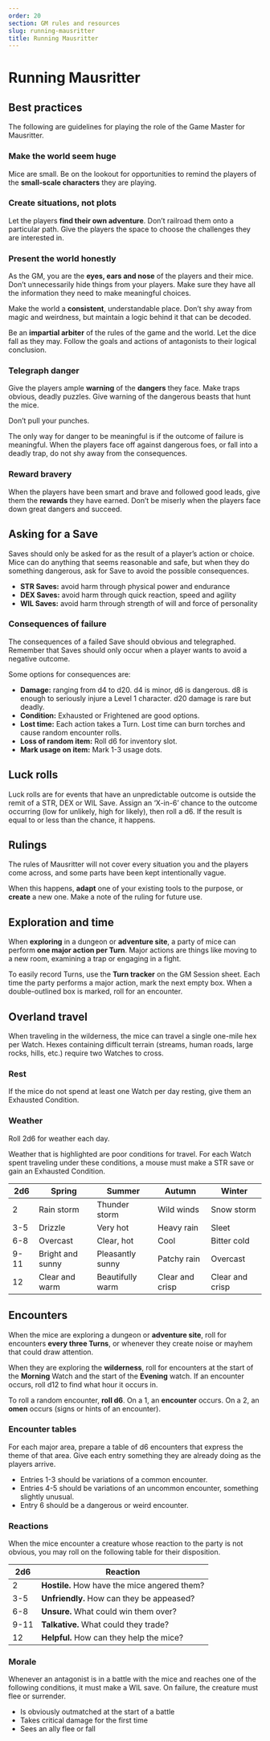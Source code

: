 ```yaml
---
order: 20
section: GM rules and resources
slug: running-mausritter
title: Running Mausritter
---
```


# Running Mausritter

## Best practices

The following are guidelines for playing the role of the Game Master for Mausritter.

### Make the world seem huge

Mice are small. Be on the lookout for opportunities to remind the players of the **small-scale characters** they are playing.

### Create situations, not plots

Let the players **find their own adventure**. Don’t railroad them onto a particular path. Give the players the space to choose the challenges they are interested in.

### Present the world honestly

As the GM, you are the **eyes, ears and nose** of the players and their mice. Don’t unnecessarily hide things from your players. Make sure they have all the information they need to make meaningful choices.

Make the world a **consistent**, understandable place. Don’t shy away from magic and weirdness, but maintain a logic behind it that can be decoded.

Be an **impartial arbiter** of the rules of the game and the world. Let the dice fall as they may. Follow the goals and actions of antagonists to their logical conclusion.

### Telegraph danger

Give the players ample **warning** of the **dangers** they face. Make traps obvious, deadly puzzles. Give warning of the dangerous beasts that hunt the mice.

Don’t pull your punches.

The only way for danger to be meaningful is if the outcome of failure is meaningful. When the players face off against dangerous foes, or fall into a deadly trap, do not shy away from the consequences.

### Reward bravery

When the players have been smart and brave and followed good leads, give them the **rewards** they have earned. Don’t be miserly when the players face down great dangers and succeed.

## Asking for a Save

Saves should only be asked for as the result of a player’s action or choice. Mice can do anything that seems reasonable and safe, but when they do something dangerous, ask for Save to avoid the possible consequences.

- **STR Saves:** avoid harm through physical power and endurance
- **DEX Saves:** avoid harm through quick reaction, speed and agility
- **WIL Saves:** avoid harm through strength of will and force of personality

### Consequences of failure

The consequences of a failed Save should obvious and telegraphed. Remember that Saves should only occur when a player wants to avoid a negative outcome.

Some options for consequences are:

- **Damage:** ranging from d4 to d20. d4 is minor, d6 is dangerous. d8 is enough to seriously injure a Level 1 character. d20 damage is rare but deadly.
- **Condition:** Exhausted or Frightened are good options.
- **Lost time:** Each action takes a Turn. Lost time can burn torches and cause random encounter rolls.
- **Loss of random item:** Roll d6 for inventory slot.
- **Mark usage on item:** Mark 1-3 usage dots.

## Luck rolls

Luck rolls are for events that have an unpredictable outcome is outside the remit of a STR, DEX or WIL Save. Assign an ‘X-in-6’ chance to the outcome occurring (low for unlikely, high for likely), then roll a d6. If the result is equal to or less than the chance, it happens.

## Rulings

The rules of Mausritter will not cover every situation you and the players come across, and some parts have been kept intentionally vague.

When this happens, **adapt** one of your existing tools to the purpose, or **create** a new one. Make a note of the ruling for future use.

## Exploration and time

When **exploring** in a dungeon or **adventure site**, a party of mice can perform **one major action per Turn**. Major actions are things like moving to a new room, examining a trap or engaging in a fight.

To easily record Turns, use the **Turn tracker** on the GM Session sheet. Each time the party performs a major action, mark the next empty box. When a double-outlined box is marked, roll for an encounter.

## Overland travel

When traveling in the wilderness, the mice can travel a single one-mile hex per Watch. Hexes containing difficult terrain (streams, human roads, large rocks, hills, etc.) require two Watches to cross.

### Rest

If the mice do not spend at least one Watch per day resting, give them an Exhausted Condition.

### Weather

Roll 2d6 for weather each day.

Weather that is highlighted are poor conditions for travel. For each Watch spent traveling under these conditions, a mouse must make a STR save or gain an Exhausted Condition.

|   2d6   |   Spring            |   Summer            |   Autumn           |   Winter           |
|---------|---------------------|---------------------|--------------------|--------------------|
|   2     |   Rain  storm       |   Thunder  storm    |   Wild winds       |   Snow  storm      |
|   3-5   |   Drizzle           |   Very hot          |   Heavy rain       |   Sleet            |
|   6-8   |   Overcast          |   Clear, hot        |   Cool             |   Bitter  cold     |
|   9-11  |   Bright and sunny  |   Pleasantly sunny  |   Patchy rain      |   Overcast         |
|   12    |   Clear and warm    |   Beautifully warm  |   Clear and crisp  |   Clear and crisp  |

## Encounters

When the mice are exploring a dungeon or **adventure site**, roll for encounters **every three Turns**, or whenever they create noise or mayhem that could draw attention.

When they are exploring the **wilderness**, roll for encounters at the start of the **Morning** Watch and the start of the **Evening** watch. If an encounter occurs, roll d12 to find what hour it occurs in.

To roll a random encounter, **roll d6**. On a 1, an **encounter** occurs. On a 2, an **omen** occurs (signs or hints of an encounter).

### Encounter tables

For each major area, prepare a table of d6 encounters that express the theme of that area. Give each entry something they are already doing as the players arrive.

- Entries 1-3 should be variations of a common encounter.
- Entries 4-5 should be variations of an uncommon encounter, something slightly unusual.
- Entry 6 should be a dangerous or weird encounter.

### Reactions

When the mice encounter a creature whose reaction to the party is not obvious, you may roll on the following table for their disposition.

| 2d6  | Reaction                                     |
|------|----------------------------------------------|
| 2    | **Hostile.** How have the mice angered them? |
| 3-5  | **Unfriendly.** How can they be appeased?    |
| 6-8  | **Unsure.** What could win them over?        |
| 9-11 | **Talkative.** What could they trade?        |
| 12   | **Helpful.** How can they help the mice?     |

### Morale

Whenever an antagonist is in a battle with the mice and reaches one of the following conditions, it must make a WIL save. On failure, the creature must flee or surrender.

- Is obviously outmatched at the start of a battle
- Takes critical damage for the first time
- Sees an ally flee or fall
